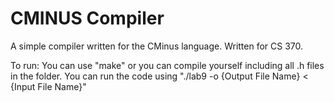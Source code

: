 # CMINUS Compiler
A simple compiler written for the CMinus language. Written for CS 370.

To run:
You can use "make" or you can compile yourself including all .h files in the folder.
You can run the code using "./lab9 -o {Output File Name} < {Input File Name}"
